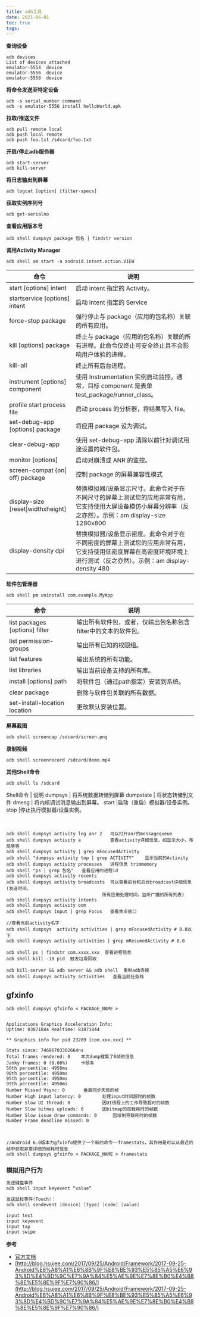 ```yaml
---
title: adb工具
date: 2021-06-01
toc: true
tags:
---
```




**查询设备**

    adb devices
    List of devices attached
    emulator-5554  device
    emulator-5556  device
    emulator-5558  device

**将命令发送至特定设备**

    adb -s serial_number command
    adb -s emulator-5556 install helloWorld.apk

**拉取/推送文件**

    adb pull remote local
    adb push local remote
    adb push foo.txt /sdcard/foo.txt

**开启/停止adb服务器**

    adb start-server
    adb kill-server

**将日志输出到屏幕**    

    adb logcat [option] [filter-specs]

**获取实例序列号**

    adb get-serialno
    
**查看应用版本号**

    adb shell dumpsys package 包名 | findstr version

**调用Activity Manager**

    adb shell am start -a android.intent.action.VIEW

| 命令                               | 说明                                                                                                                                                                |
| ---------------------------------- | ------------------------------------------------------------------------------------------------------------------------------------------------------------------- |
| start [options] intent             | 启动 intent 指定的 Activity。                                                                                                                                       |
| startservice [options] intent      | 启动 intent 指定的 Service                                                                                                                                          |
| force-stop package                 | 强行停止与 package（应用的包名称）关联的所有应用。                                                                                                                  |
| kill [options] package             | 终止与 package（应用的包名称）关联的所有进程。此命令仅终止可安全终止且不会影响用户体验的进程。                                                                      |
| kill-all                           | 终止所有后台进程。                                                                                                                                                  |
| instrument [options] component     | 使用 Instrumentation 实例启动监控。通常，目标 component 是表单 test_package/runner_class。                                                                          |
| profile start process file         | 启动 process 的分析器，将结果写入 file。                                                                                                                            |
| set-debug-app [options] package    | 将应用 package 设为调试。                                                                                                                                           |
| clear-debug-app                    | 使用 set-debug-app 清除以前针对调试用途设置的软件包。                                                                                                               |
| monitor [options]                  | 启动对崩溃或 ANR 的监控。                                                                                                                                           |
| screen-compat {on\| off} package   | 控制 package 的屏幕兼容性模式                                                                                                                                       |
| display-size [reset\|widthxheight] | 替换模拟器/设备显示尺寸。此命令对于在不同尺寸的屏幕上测试您的应用非常有用，它支持使用大屏设备模仿小屏幕分辨率（反之亦然）。示例：am display-size 1280x800           |
| display-density dpi                | 替换模拟器/设备显示密度。此命令对于在不同密度的屏幕上测试您的应用非常有用，它支持使用低密度屏幕在高密度环境环境上进行测试（反之亦然）。示例：am display-density 480 |


**软件包管理器**

    adb shell pm uninstall com.example.MyApp

| 命令                           | 说明                                                             |
| ------------------------------ | ---------------------------------------------------------------- |
| list packages [options] filter | 输出所有软件包，或者，仅输出包名称包含filter中的文本的软件包。 |
| list permission-groups         | 输出所有已知的权限组。                                           |
| list features                  | 输出系统的所有功能。                                             |
| list libraries                 | 输出当前设备支持的所有库。                                       |
| install [options] path         | 将软件包（通过path指定）安装到系统。                           |
| clear package                  | 删除与软件包关联的所有数据。                                     |
| set-install-location location  | 更改默认安装位置。                                               |


**屏幕截图**

    adb shell screencap /sdcard/screen.png

**录制视频**

    adb shell screenrecord /sdcard/demo.mp4

**其他Shell命令**

    adb shell ls /sdcard

Shell命令 | 说明
dumpsys | 将系统数据转储到屏幕
dumpstate | 将状态转储到文件
dmesg | 将内核调试消息输出到屏幕。 
start |启动（重启）模拟器/设备实例。
stop |停止执行模拟器/设备实例。

<br/>

    adb shell dumpsys activity log anr 2   可以打开anr的messagequeue
    adb shell dumpsys activity a           查看activity详细信息，如显示大小，布局等等
    adb shell dumpsys activity | grep mFocusedActivity
    adb shell "dumpsys activity top | grep ACTIVITY"    显示当前的Activity
    adb shell dumpsys activity processes   进程信息 trimmemory
    adb shell "ps | grep 包名"   查看应用的进程id
    adb shell dumpsys activity recents
    adb shell dumpsys activity broadcasts  可以查看前台和后台broadcast详细信息(发送时间，
                                        所有应用处理时间，监听广播的所有列表)
    adb shell dumpsys activity intents
    adb shell dumpsys activity oom
    adb shell dumpsys input | grep Focus   查看焦点窗口

    //查看当前activity名字
    adb shell dumpsys  activity activities | grep mFocusedActivity # 8.0以下
    adb shell dumpsys activity activities | grep mResumedActivity # 8.0

    adb shell ps | findstr com.xxxx.xxx  查看进程信息
    adb shell kill -10 pid  触发垃圾回收

    adb kill-server && adb server && adb shell  重制adb连接
    adb shell dumpsys activity activities   查看当前任务栈


## gfxinfo

```
adb shell dumpsys gfxinfo < PACKAGE_NAME >


Applications Graphics Acceleration Info:
Uptime: 83871844 Realtime: 83871844

** Graphics info for pid 23289 [com.xxx.xxx] **

Stats since: 74696703302664ns
Total frames rendered: 0    本次dump搜集了0帧的信息
Janky frames: 0 (0.00%)     卡顿率
50th percentile: 4950ms
90th percentile: 4950ms
95th percentile: 4950ms
99th percentile: 4950ms
Number Missed Vsync: 0       垂直同步失败的帧
Number High input latency: 0        处理input时间超时的帧数
Number Slow UI thread: 0            因UI线程上的工作导致超时的帧数
Number Slow bitmap uploads: 0       因bitmap的加载耗时的帧数
Number Slow issue draw commands: 0      因绘制导致耗时的帧数
Number Frame deadline missed: 0



//Android 6.0版本为gfxinfo提供了一个新的命令——framestats，其作用是可以从最近的帧中获取非常详细的帧耗时信息
adb shell dumpsys gfxinfo < PACKAGE_NAME > framestats

```


### 模拟用户行为

```Java
发送键盘事件
adb shell input keyevent “value”

发送鼠标事件(Touch)：
adb shell sendevent [device] [type] [code] [value]

input text 
input keyevent 
input tap 
input swipe 

```



**参考**

- [官方文档](https://developer.android.com/studio/command-line/adb?hl=zh-cn)
- [http://blog.hsujee.com/2017/09/25/Android/Framework/2017-09-25-Android%E6%A8%A1%E6%8B%9F%E8%BE%93%E5%85%A5%E6%93%8D%E4%BD%9C%E7%9A%84%E5%AE%9E%E7%8E%B0%E4%B8%8E%E5%8E%9F%E7%90%86/](http://blog.hsujee.com/2017/09/25/Android/Framework/2017-09-25-Android%E6%A8%A1%E6%8B%9F%E8%BE%93%E5%85%A5%E6%93%8D%E4%BD%9C%E7%9A%84%E5%AE%9E%E7%8E%B0%E4%B8%8E%E5%8E%9F%E7%90%86/)
